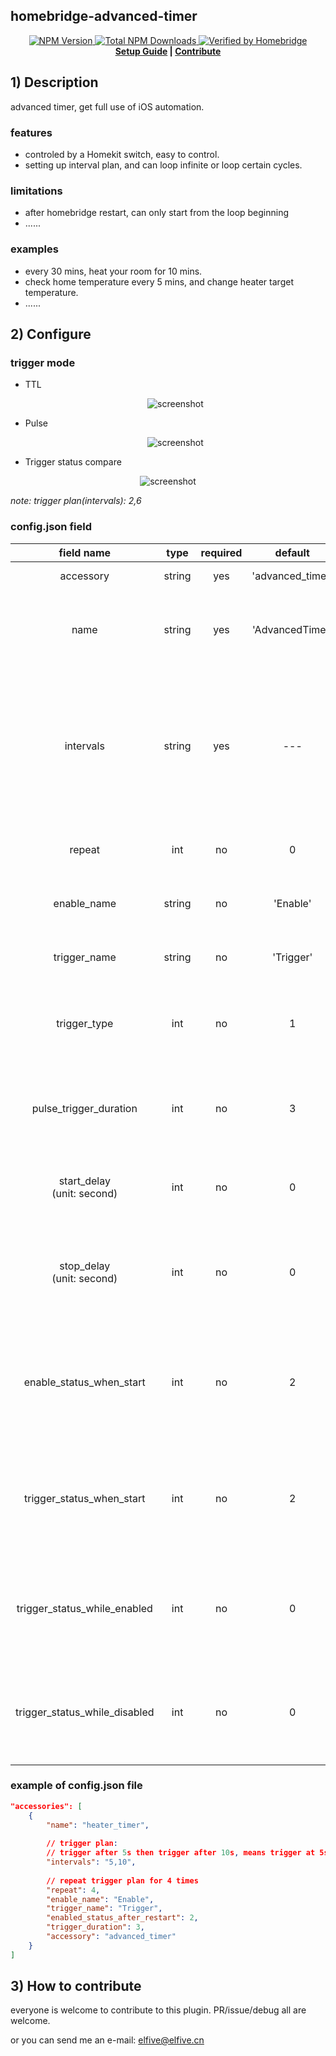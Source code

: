   ## homebridge-advanced-timer
  <p align="center">
    <a href="https://www.npmjs.com/package/homebridge-advanced-timer">
      <img src="https://flat.badgen.net/npm/v/homebridge-advanced-timer" alt="NPM Version" />
    </a>
    <a href="https://www.npmjs.com/package/homebridge-advanced-timer">
      <img src="https://flat.badgen.net/npm/dt/homebridge-advanced-timer" alt="Total NPM Downloads" />
    </a>
    <a href="https://github.com/homebridge/homebridge/wiki/Verified-Plugins">
      <img src="https://flat.badgen.net/badge/homebridge/verified/purple" alt="Verified by Homebridge" />
    </a>
    <br>
    <strong><a href="#2-configure">Setup Guide</a> | <a href="#3-how-to-contribute">Contribute</a> </strong>
  </p>

  ## 1) Description

  advanced timer, get full use of iOS automation.



  ### features

  - controled by a Homekit switch, easy to control.
  - setting up interval plan, and can loop infinite or loop certain cycles.



  ### limitations

  - after homebridge restart, can only start from the loop beginning
  - ......



  ### examples

  - every 30 mins, heat your room for 10 mins.
  - check home temperature every 5 mins, and change heater target temperature.
  - ......



  ## 2) Configure

### trigger mode

- TTL

    <p align="center">
      <img src="https://raw.githubusercontent.com/elfive/homebridge-advanced-timer/master/images/ttl_timeline.jpg" alt="screenshot" />
    </p>

- Pulse

    <p align="center">
      <img src="https://raw.githubusercontent.com/elfive/homebridge-advanced-timer/master/images/pulse_timeline.jpg" alt="screenshot" />
    </p>

- Trigger status compare

<p align="center">
  <img src="https://raw.githubusercontent.com/elfive/homebridge-advanced-timer/master/images/trigger_mode.jpg" alt="screenshot" />
</p>

*note: trigger plan(intervals): 2,6* 



  ### config.json field

|        field   name        |  type  | required |     default     |    range    | description                                                  |
| :------------------------: | :----: | :------: | :-------------: | :---------: | ------------------------------------------------------------ |
| accessory | string | yes | 'advanced_timer' | 'advanced_timer' | MUST BE 'advanced_timer' |
|            name            | string |   yes    | 'AdvancedTimer' |     ---     | device name shows in HomeKit. we don't need it, but homebridge need it. |
|         intervals          | string |   yes    |       ---       |     0 to 86400<br/>(each value)     | Comma-separated trigger plan, every interval(in second), if pulse trigger mode is selected, all interval value should longer than trigger_duration below. |
|           repeat           |  int   |   no  |       0        | 0 to 86400 | How many trigger plan cycles repeat, 0 for infinite loop.   |
|        enable_name         | string |    no    |    'Enable'     |     ---     | Timer enable switch name shows in HomeKit                    |
|        trigger_name        | string |    no    |    'Trigger'    |     ---     | Timer trigger indicator name shows in HomeKit.               |
| trigger_type | int | no | 1 | 0, 1 | like electronic, trigger type has two different type:<br/>0: Pulse<br/>1: TTL |
| pulse_trigger_duration | int | no | 3 | 1 to 3 | Each time a trigger signal last duration, in second,<br/>only works in Pulse trigger type |
| start_delay<br/>(unit: second) | int | no | 0 | 0 to 86400 | After timer enable status set to enable, delay before trigger plan starts. |
| stop_delay<br/>(unit: second) | int | no | 0 | 0 to 86400 | Delay after trigger plan stops or after timer enable status set to disable, only works in TTL trigger type. |
| enable_status_when_start | int | no | 2 | 0, 1, 2 | Enable status after Homebridge start, only works in TTL trigger type.<br/>0: OFF,<br/>1: ON,<br/>2: Last Status. |
| trigger_status_when_start | int | no | 2 | 0, 1, 2 | Enable status after Homebridge start, only works in TTL trigger type.<br/>0: OFF,<br/>1: ON,<br/>2: Last Status. |
| trigger_status_while_enabled | int | no | 0 | 0, 1, 2 | Trigger status while service enabled, only works in TTL trigger type.<br/>0: Not Triggered,<br/>1: Triggered,<br/>2: Last Status. |
| trigger_status_while_disabled | int | no | 0 | 0, 1, 2 | Trigger status while service disabled, only works in TTL trigger type.<br/>0: Not Triggered,<br/>1: Triggered,<br/>2: Last Status. |



  ### example of config.json file

  ```json
  "accessories": [
      {
          "name": "heater_timer",
          
          // trigger plan:
          // trigger after 5s then trigger after 10s, means trigger at 5s and 15s
          "intervals": "5,10",
          
          // repeat trigger plan for 4 times
          "repeat": 4,
          "enable_name": "Enable",
          "trigger_name": "Trigger",
          "enabled_status_after_restart": 2,
          "trigger_duration": 3,
          "accessory": "advanced_timer"
      }
  ]
  ```



  ## 3) How to contribute

  everyone is welcome to contribute to this plugin. PR/issue/debug all are welcome.

  or you can send me an e-mail: elfive@elfive.cn
